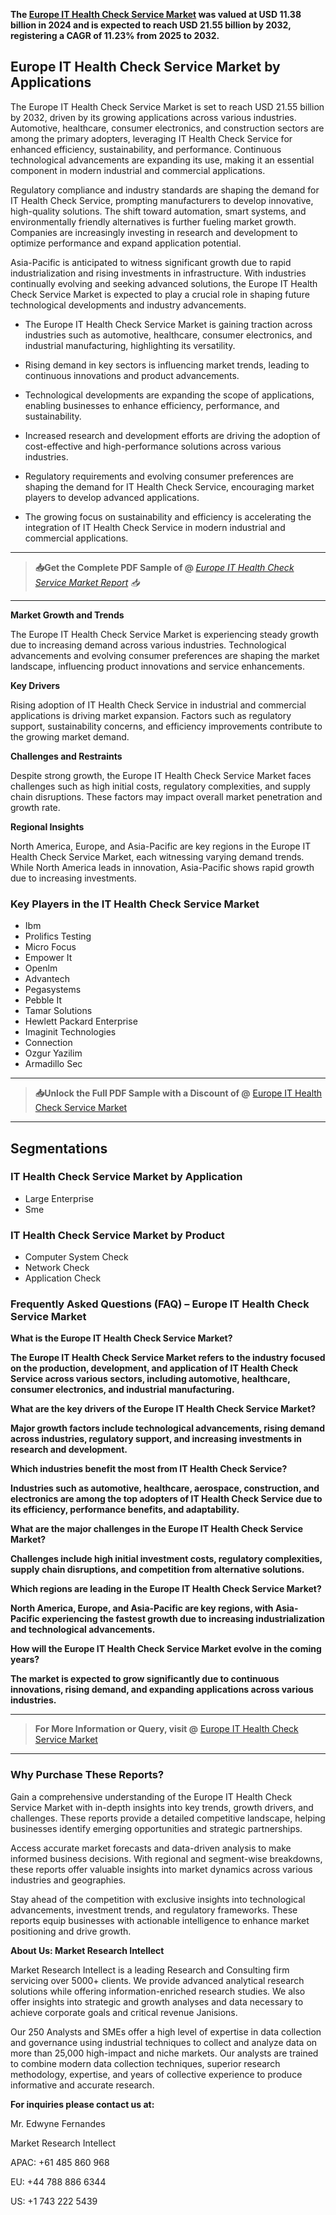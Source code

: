 <p><strong>The <a href="https://www.marketresearchintellect.com/download-sample/?rid=200225&amp;utm_source=Pulse-April-Europe&amp;utm_medium=852">Europe IT Health Check Service Market</a> was valued at USD 11.38 billion in 2024 and is expected to reach USD 21.55 billion by 2032, registering a CAGR of 11.23% from 2025 to 2032.</strong></p><h2>Europe IT Health Check Service Market by Applications&nbsp;</h2><p><p>The Europe IT Health Check Service Market is set to reach USD 21.55 billion by 2032, driven by its growing applications across various industries. Automotive, healthcare, consumer electronics, and construction sectors are among the primary adopters, leveraging IT Health Check Service for enhanced efficiency, sustainability, and performance. Continuous technological advancements are expanding its use, making it an essential component in modern industrial and commercial applications.</p><p>Regulatory compliance and industry standards are shaping the demand for IT Health Check Service, prompting manufacturers to develop innovative, high-quality solutions. The shift toward automation, smart systems, and environmentally friendly alternatives is further fueling market growth. Companies are increasingly investing in research and development to optimize performance and expand application potential.</p><p>Asia-Pacific is anticipated to witness significant growth due to rapid industrialization and rising investments in infrastructure. With industries continually evolving and seeking advanced solutions, the Europe IT Health Check Service Market is expected to play a crucial role in shaping future technological developments and industry advancements.</p></p><ul><li><p>The Europe IT Health Check Service Market is gaining traction across industries such as automotive, healthcare, consumer electronics, and industrial manufacturing, highlighting its versatility.</p></li><li><p>Rising demand in key sectors is influencing market trends, leading to continuous innovations and product advancements.</p></li><li><p>Technological developments are expanding the scope of applications, enabling businesses to enhance efficiency, performance, and sustainability.</p></li><li><p>Increased research and development efforts are driving the adoption of cost-effective and high-performance solutions across various industries.</p></li><li><p>Regulatory requirements and evolving consumer preferences are shaping the demand for IT Health Check Service, encouraging market players to develop advanced applications.</p></li><li><p>The growing focus on sustainability and efficiency is accelerating the integration of IT Health Check Service in modern industrial and commercial applications.</p></li></ul><hr /><blockquote><p><strong><span class="font-[700]">📥Get the Complete PDF Sample of @ </span></strong><em><span class="font-[700]"><a href="https://www.marketresearchintellect.com/download-sample/?rid=200225&amp;utm_source=Pulse-April-Europe&amp;utm_medium=852" target="_blank" data-tracking-control-name="article-ssr-frontend-pulse_little-text-block" data-tracking-will-navigate="" data-test-link="">Europe IT Health Check Service Market Report</a>&nbsp;📥</span></em></p></blockquote><hr /><p class="" data-start="77" data-end="360"><strong data-start="77" data-end="105">Market Growth and Trends</strong></p><p class="" data-start="77" data-end="360">The Europe IT Health Check Service Market is experiencing steady growth due to increasing demand across various industries. Technological advancements and evolving consumer preferences are shaping the market landscape, influencing product innovations and service enhancements.</p><p class="" data-start="362" data-end="606"><strong data-start="362" data-end="377">Key Drivers</strong></p><p class="" data-start="362" data-end="606">Rising adoption of IT Health Check Service in industrial and commercial applications is driving market expansion. Factors such as regulatory support, sustainability concerns, and efficiency improvements contribute to the growing market demand.</p><p class="" data-start="608" data-end="849"><strong data-start="608" data-end="637">Challenges and Restraints</strong></p><p class="" data-start="608" data-end="849">Despite strong growth, the Europe IT Health Check Service Market faces challenges such as high initial costs, regulatory complexities, and supply chain disruptions. These factors may impact overall market penetration and growth rate.</p><p class="" data-start="851" data-end="1095"><strong data-start="851" data-end="872">Regional Insights</strong></p><p class="" data-start="851" data-end="1095">North America, Europe, and Asia-Pacific are key regions in the Europe IT Health Check Service Market, each witnessing varying demand trends. While North America leads in innovation, Asia-Pacific shows rapid growth due to increasing investments.</p><p><h3>Key Players in the IT Health Check Service Market </h3><ul><li>Ibm</li><li>Prolifics Testing</li><li>Micro Focus</li><li>Empower It</li><li>Openlm</li><li>Advantech</li><li>Pegasystems</li><li>Pebble It</li><li>Tamar Solutions</li><li>Hewlett Packard Enterprise</li><li>Imaginit Technologies</li><li>Connection</li><li>Ozgur Yazilim</li><li>Armadillo Sec</li></ul></p><hr /><blockquote><p><strong>📥Unlock the Full PDF Sample with a Discount of @</strong> <a href="https://www.marketresearchintellect.com/ask-for-discount/?rid=200225&amp;utm_source=Pulse-April-Europe&amp;utm_medium=852">Europe IT Health Check Service Market</a></p></blockquote><hr /><p><h2>Segmentations</h2><h3>IT Health Check Service Market by Application</h3><ul><li>Large Enterprise</li><li>Sme</li></ul><h3>IT Health Check Service Market by Product</h3><ul><li>Computer System Check</li><li>Network Check</li><li>Application Check</li></ul></p><h3><strong>Frequently Asked Questions (FAQ) &ndash; Europe IT Health Check Service Market</strong></h3><p><strong>What is the Europe IT Health Check Service Market?</strong></p><p><strong>The Europe IT Health Check Service Market refers to the industry focused on the production, development, and application of IT Health Check Service across various sectors, including automotive, healthcare, consumer electronics, and industrial manufacturing.</strong></p><p><strong>What are the key drivers of the Europe IT Health Check Service Market?</strong></p><p><strong>Major growth factors include technological advancements, rising demand across industries, regulatory support, and increasing investments in research and development.</strong></p><p><strong>Which industries benefit the most from IT Health Check Service?</strong></p><p><strong>Industries such as automotive, healthcare, aerospace, construction, and electronics are among the top adopters of IT Health Check Service due to its efficiency, performance benefits, and adaptability.</strong></p><p><strong>What are the major challenges in the Europe IT Health Check Service Market?</strong></p><p><strong>Challenges include high initial investment costs, regulatory complexities, supply chain disruptions, and competition from alternative solutions.</strong></p><p><strong>Which regions are leading in the Europe IT Health Check Service Market?</strong></p><p><strong>North America, Europe, and Asia-Pacific are key regions, with Asia-Pacific experiencing the fastest growth due to increasing industrialization and technological advancements.</strong></p><p><strong>How will the Europe IT Health Check Service Market evolve in the coming years?</strong></p><p><strong>The market is expected to grow significantly due to continuous innovations, rising demand, and expanding applications across various industries.</strong></p><hr /><blockquote><p><span class="font-[700]"><strong>For More Information or Query, visit&nbsp;@</strong>&nbsp;</span><span class="font-[700]"><a href="https://www.marketresearchintellect.com/product/global-it-health-check-service-market-size-and-forecast/?utm_source=Linkedin&utm_medium=852" target="_blank" data-tracking-control-name="article-ssr-frontend-pulse_little-text-block" data-tracking-will-navigate="" data-test-link="">Europe IT Health Check Service Market</a></span></p></blockquote><hr /><h3><strong data-start="0" data-end="31">Why Purchase These Reports?</strong></h3><p class="" data-start="35" data-end="297">Gain a comprehensive understanding of the Europe IT Health Check Service Market with in-depth insights into key trends, growth drivers, and challenges. These reports provide a detailed competitive landscape, helping businesses identify emerging opportunities and strategic partnerships.</p><p class="" data-start="299" data-end="540">Access accurate market forecasts and data-driven analysis to make informed business decisions. With regional and segment-wise breakdowns, these reports offer valuable insights into market dynamics across various industries and geographies.</p><p class="" data-start="542" data-end="784">Stay ahead of the competition with exclusive insights into technological advancements, investment trends, and regulatory frameworks. These reports equip businesses with actionable intelligence to enhance market positioning and drive growth.</p><p><strong><span class="font-[700]">About Us: Market Research Intellect</span></strong></p><p><span class="">Market Research Intellect is a leading Research and Consulting firm servicing over 5000+ clients. We provide advanced analytical research solutions while offering information-enriched research studies.&nbsp;</span>We also offer insights into strategic and growth analyses and data necessary to achieve corporate goals and critical revenue Janisions.</p><p><span class="">Our 250 Analysts and SMEs offer a high level of expertise in data collection and governance using industrial techniques to collect and analyze data on more than 25,000 high-impact and niche markets. Our analysts are trained to combine modern data collection techniques, superior research methodology, expertise, and years of collective experience to produce informative and accurate research.</span></p><p><strong>For inquiries please contact us at:</strong></p><p>Mr. Edwyne Fernandes</p><p>Market Research Intellect</p><p>APAC: +61 485 860 968</p><p>EU: +44 788 886 6344</p><p>US: +1 743 222 5439</p>